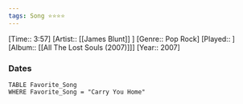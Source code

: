 ```yaml
---
tags: Song ⭐⭐⭐⭐ 
---
```

[Time:: 3:57]
[Artist:: [[James Blunt]] ]
[Genre:: Pop Rock]
[Played:: ]
[Album:: [[All The Lost Souls (2007)]]]
[Year:: 2007]
### Dates
````dataview
TABLE Favorite_Song
WHERE Favorite_Song = "Carry You Home"
````